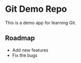 # Git Demo Repo

This is a demo app for learning Git.

## Roadmap

- Add new features
- Fix the bugs
